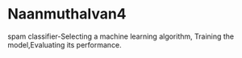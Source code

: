 # Naanmuthalvan4
spam classifier-Selecting a machine learning algorithm, Training the model,Evaluating its performance. 
